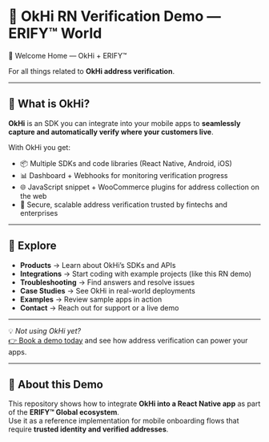 # 📍 OkHi RN Verification Demo — ERIFY™ World

👋 Welcome Home — OkHi + ERIFY™

For all things related to **OkHi address verification**.

---

## 🔎 What is OkHi?
**OkHi** is an SDK you can integrate into your mobile apps to **seamlessly capture and automatically verify where your customers live**.  

With OkHi you get:
- 📦 Multiple SDKs and code libraries (React Native, Android, iOS)  
- 📊 Dashboard + Webhooks for monitoring verification progress  
- 🌐 JavaScript snippet + WooCommerce plugins for address collection on the web  
- 🔐 Secure, scalable address verification trusted by fintechs and enterprises  

---

## 📍 Explore
- **Products** → Learn about OkHi’s SDKs and APIs  
- **Integrations** → Start coding with example projects (like this RN demo)  
- **Troubleshooting** → Find answers and resolve issues  
- **Case Studies** → See OkHi in real-world deployments  
- **Examples** → Review sample apps in action  
- **Contact** → Reach out for support or a live demo  

---

💡 *Not using OkHi yet?*  
[👉 Book a demo today](https://okhi.com/) and see how address verification can power your apps.

---

## 🚀 About this Demo
This repository shows how to integrate **OkHi into a React Native app** as part of the **ERIFY™ Global ecosystem**.  
Use it as a reference implementation for mobile onboarding flows that require **trusted identity and verified addresses**.